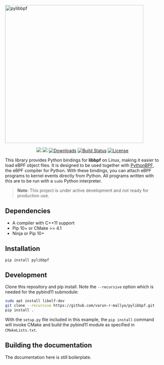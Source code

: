 <img src="https://github.com/user-attachments/assets/9e873d60-a834-4411-bc0c-361b14502f8b" alt="pylibbpf" width="450">
<p align="center">
  <!-- PyPI -->
  <a href="https://www.python.org/downloads/release/python-3080/"><img src="https://img.shields.io/badge/python-3.8-blue.svg"></a>
  <a href="https://pypi.org/project/pylibbpf"><img src="https://badge.fury.io/py/pylibbpf.svg"></a>
  <!-- <a href="https://pypi.org/project/pythonbpf/"><img src="https://img.shields.io/pypi/status/pythonbpf" alt="PyPI Status"></a> -->
  <a href="https://pepy.tech/project/pylibbpf"><img src="https://pepy.tech/badge/pylibbpf" alt="Downloads"></a>
  <!-- Build & CI -->
  <a href="https://github.com/pythonbpf/pylibbpf/actions"><img src="https://github.com/pythonbpf/pylibbpf/actions/workflows/wheels.yml/badge.svg" alt="Build Status"></a>
  <!-- Meta -->
  <a href="https://github.com/pythonbpf/pylibbpf/blob/master/LICENSE"><img src="https://img.shields.io/github/license/pythonbpf/pylibbpf" alt="License"></a>
</p>

This library provides Python bindings for **libbpf** on Linux, making it easier to load eBPF object files. It is designed to be used together with [PythonBPF](https://github.com/pythonbpf/python-bpf), the eBPF compiler for Python. With these bindings, you can attach eBPF programs to kernel events directly from Python.
All programs written with this are to be run with a `sudo` Python interpreter.

> **Note**: This project is under active development and not ready for production use.

## Dependencies

* A compiler with C++11 support
* Pip 10+ or CMake >= 4.1
* Ninja or Pip 10+

## Installation
`pip install pylibbpf`

## Development

Clone this repository and pip install. Note the `--recursive` option which is
needed for the pybind11 submodule:

```bash
sudo apt install libelf-dev
git clone --recursive https://github.com/varun-r-mallya/pylibbpf.git
pip install .
```

With the `setup.py` file included in this example, the `pip install` command will
invoke CMake and build the pybind11 module as specified in `CMakeLists.txt`.

## Building the documentation
The documentation here is still boilerplate.
